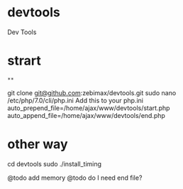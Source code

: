# devtools
Dev Tools

# strart
    **
   git clone git@github.com:zebimax/devtools.git
   sudo nano /etc/php/7.0/cli/php.ini
   Add this to your php.ini 
          auto_prepend_file=/home/ajax/www/devtools/start.php
          auto_append_file=/home/ajax/www/devtools/end.php
          
# other way 
  cd devtools
 sudo ./install_timing


@todo add memory
@todo do I need end file?
